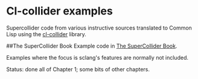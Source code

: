 # Cl-collider examples
Supercollider code from various instructive sources translated to Common Lisp using the [cl-collider](https://github.com/byulparan/cl-collider) library.

##The SuperCollider Book
Example code in [The SuperCollider Book](http://supercolliderbook.net/).

Examples where the focus is sclang's features are normally not included.

Status: done all of Chapter 1; some bits of other chapters.
